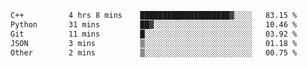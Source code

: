 <!--START_SECTION:waka-->

```txt
C++          4 hrs 8 mins    ████████████████████▓░░░░   83.15 %
Python       31 mins         ██▓░░░░░░░░░░░░░░░░░░░░░░   10.46 %
Git          11 mins         █░░░░░░░░░░░░░░░░░░░░░░░░   03.92 %
JSON         3 mins          ▒░░░░░░░░░░░░░░░░░░░░░░░░   01.18 %
Other        2 mins          ▒░░░░░░░░░░░░░░░░░░░░░░░░   00.75 %
```

<!--END_SECTION:waka-->
